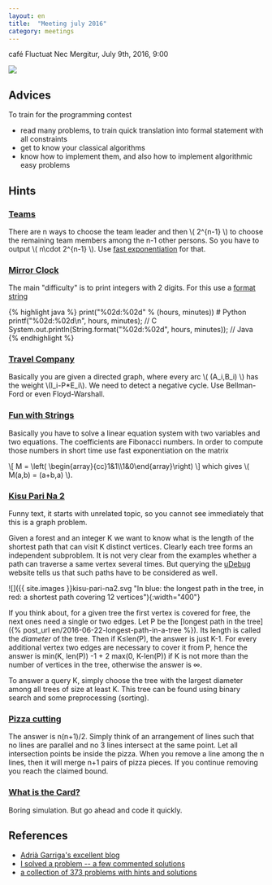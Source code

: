 ```yaml
---
layout: en
title:  "Meeting july 2016"
category: meetings
---
```


café Fluctuat Nec Mergitur, July 9th, 2016, 9:00


![](http://fluctuat-cafe.paris/wp-content/uploads/2016/02/logo-fluctuat-nec-mergitur.png)

## Advices

To train for the programming contest
- read many problems, to train quick translation into formal statement with all constraints
- get to know your classical algorithms
- know how to implement them, and also how to implement algorithmic easy problems

## Hints

### [Teams](https://uva.onlinejudge.org/index.php?option=com_onlinejudge&Itemid=8&page=show_problem&problem=2656)

There are n ways to choose the team leader and then \\( 2^{n-1} \\) to choose the remaining team members among the n-1 other persons.
So you have to output \\( n\\cdot 2^{n-1} \\). Use [fast exponentiation](https://en.wikipedia.org/wiki/Exponentiation_by_squaring) for that.

### [Mirror Clock](https://uva.onlinejudge.org/index.php?option=com_onlinejudge&Itemid=35&category=439&page=show_problem&problem=2697)

The main "difficulty" is to print integers with 2 digits. For this use a [format string](http://www.dotnetperls.com/format)

{% highlight java %}
print("%02d:%02d" % (hours, minutes))                            # Python
printf("%02d:%02d\n", hours, minutes);                           // C
System.out.println(String.format("%02d:%02d", hours, minutes));  // Java
{% endhighlight %}

### [Travel Company](https://uva.onlinejudge.org/index.php?option=com_onlinejudge&Itemid=8&page=show_problem&problem=2985)

Basically you are given a directed graph, where every arc \\( (A_i,B_i) \\) has the weight \\(I_i-P*E_i\\). We need to detect a negative cycle.
Use Bellman-Ford or even Floyd-Warshall.

### [Fun with Strings](https://uva.onlinejudge.org/index.php?option=onlinejudge&page=show_problem&problem=3196)

Basically you have to solve a linear equation system with two variables and two equations.
The coefficients are Fibonacci numbers.  In order to compute those numbers in short time use fast exponentiation on the matrix

\\[
    M = \\left( \\begin{array}{cc}1&1\\\\1&0\\end{array}\\right)
\\]
which gives \\( M(a,b) = (a+b,a) \\).

### [Kisu Pari Na 2](https://uva.onlinejudge.org/index.php?option=com_onlinejudge&Itemid=8&category=25&page=show_problem&problem=3868)

Funny text, it starts with unrelated topic, so you cannot see immediately that this is a graph problem.

Given a forest and an integer K we want to know what is the length of the shortest path that can visit K distinct vertices.
Clearly each tree forms an independent subproblem.  It is not very clear from the examples whether a path can traverse a same vertex several times.  But querying the [uDebug](https://www.udebug.com/UVa/12437) website tells us that such paths have to be considered as well.

![]({{ site.images }}kisu-pari-na2.svg "In blue: the longest path in the tree, in red: a shortest path covering 12 vertices"){:width="400"}

If you think about, for a given tree the first vertex is covered for free, the next ones need a single or two edges.  Let P be the [longest path in the tree]({% post_url en/2016-06-22-longest-path-in-a-tree %}).  Its length is called the *diameter* of the tree. Then if K≤len(P), the answer is just K-1. For every additional vertex two edges are necessary to cover it from P, hence the answer is min(K, len(P)) -1 + 2 max(0, K-len(P)) if K is not more than the number of vertices in the tree, otherwise the answer is ∞.

To answer a query K, simply choose the tree with the largest diameter among all trees of size at least K.  This tree can be found using binary search and some preprocessing (sorting).

### [Pizza cutting](https://uva.onlinejudge.org/index.php?option=onlinejudge&page=show_problem&problem=1020)

The answer is n(n+1)/2. Simply think of an arrangement of lines such that no lines are parallel and no 3 lines intersect at the same point.  Let all intersection points be inside the pizza. When you remove a line among the n lines, then it will merge n+1 pairs of pizza pieces.  If you continue removing you reach the claimed bound.

### [What is the Card?](https://uva.onlinejudge.org/index.php?option=onlinejudge&page=show_problem&problem=1587)

Boring simulation. But go ahead and code it quickly.

## References

- [Adrià Garriga's excellent blog](http://agarri.ga/tags/swerc/)
- [I solved a problem -- a few commented solutions](http://isolvedaproblem.blogspot.fr/)
- [a collection of 373 problems with hints and solutions](http://jp1000.site50.net/acm/2.0/)

